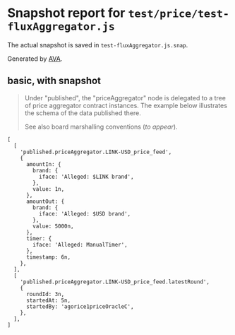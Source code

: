 # Snapshot report for `test/price/test-fluxAggregator.js`

The actual snapshot is saved in `test-fluxAggregator.js.snap`.

Generated by [AVA](https://avajs.dev).

## basic, with snapshot

> Under "published", the "priceAggregator" node is delegated to a tree of price aggregator contract instances.
> The example below illustrates the schema of the data published there.
> 
> See also board marshalling conventions (_to appear_).

    [
      [
        'published.priceAggregator.LINK-USD_price_feed',
        {
          amountIn: {
            brand: {
              iface: 'Alleged: $LINK brand',
            },
            value: 1n,
          },
          amountOut: {
            brand: {
              iface: 'Alleged: $USD brand',
            },
            value: 5000n,
          },
          timer: {
            iface: 'Alleged: ManualTimer',
          },
          timestamp: 6n,
        },
      ],
      [
        'published.priceAggregator.LINK-USD_price_feed.latestRound',
        {
          roundId: 3n,
          startedAt: 5n,
          startedBy: 'agorice1priceOracleC',
        },
      ],
    ]
